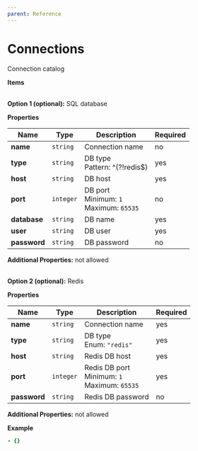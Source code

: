 ```yaml
---
parent: Reference
---
```


# Connections

Connection catalog


**Items**

   
**Option 1 (optional):** 
SQL database


**Properties**

|Name|Type|Description|Required|
|----|----|-----------|--------|
|**name**|`string`|Connection name<br/>|no|
|**type**|`string`|DB type<br/>Pattern: ^\(?\!redis$\)<br/>|yes|
|**host**|`string`|DB host<br/>|yes|
|**port**|`integer`|DB port<br/>Minimum: `1`<br/>Maximum: `65535`<br/>|no|
|**database**|`string`|DB name<br/>|yes|
|**user**|`string`|DB user<br/>|yes|
|**password**|`string`|DB password<br/>|no|

**Additional Properties:** not allowed  

   
**Option 2 (optional):** 
Redis


**Properties**

|Name|Type|Description|Required|
|----|----|-----------|--------|
|**name**|`string`|Connection name<br/>|yes|
|**type**|`string`|DB type<br/>Enum: `"redis"`<br/>|yes|
|**host**|`string`|Redis DB host<br/>|yes|
|**port**|`integer`|Redis DB port<br/>Minimum: `1`<br/>Maximum: `65535`<br/>|yes|
|**password**|`string`|Redis DB password<br/>|no|

**Additional Properties:** not allowed  

**Example**

```yaml
- {}

```


